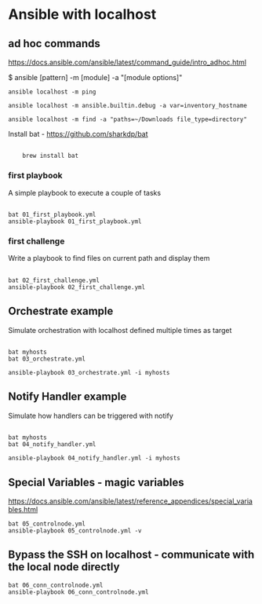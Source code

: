 # Ansible with localhost

## ad hoc commands

https://docs.ansible.com/ansible/latest/command_guide/intro_adhoc.html

$ ansible [pattern] -m [module] -a "[module options]"

```ansible localhost -m ping```

```ansible localhost -m ansible.builtin.debug -a var=inventory_hostname```

```ansible localhost -m find -a "paths=~/Downloads file_type=directory"```

Install bat - https://github.com/sharkdp/bat

##
        brew install bat

### first playbook

A simple playbook to execute a couple of tasks

##
    bat 01_first_playbook.yml
    ansible-playbook 01_first_playbook.yml


### first challenge

Write a playbook to find files on current path and display them

##
    bat 02_first_challenge.yml
    ansible-playbook 02_first_challenge.yml

## Orchestrate example

Simulate orchestration with localhost defined multiple times as target

## 
    bat myhosts
    bat 03_orchestrate.yml
```
ansible-playbook 03_orchestrate.yml -i myhosts
```

## Notify Handler example

Simulate how handlers can be triggered with notify

## 
    bat myhosts
    bat 04_notify_handler.yml
```
ansible-playbook 04_notify_handler.yml -i myhosts
```

## Special Variables - magic variables

https://docs.ansible.com/ansible/latest/reference_appendices/special_variables.html

```
bat 05_controlnode.yml
ansible-playbook 05_controlnode.yml -v
```

## Bypass the SSH on localhost - communicate with the local node directly

```
bat 06_conn_controlnode.yml
ansible-playbook 06_conn_controlnode.yml
```

